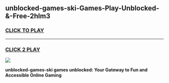 
## unblocked-games-ski-Games-Play-Unblocked-&-Free-2hlm3
<h3>
<a href="https://premium76.site?title=unblocked-games-ski&ref=24A">CLICK TO PLAY</a></h3>
<hr>

<h3>
<a href="https://premium76.site?title=unblocked-games-ski&ref=24A">CLICK 2 PLAY</a>
  
</h3>

<a href="https://premium76.site?title=unblocked-games-ski&ref=24A"><img src="https://clearcache.store/games.png"></a>


**unblocked-games-ski games unblocked: Your Gateway to Fun and Accessible Online Gaming**

